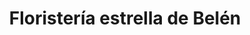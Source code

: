 ---
title: "Floristería estrella de Belén"
url: /barcelona/floristeria-estrella-de-belen/
shop: Blumen
---